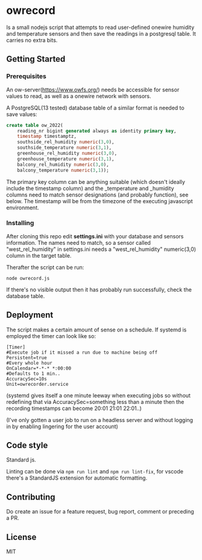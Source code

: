 # owrecord
Is a small nodejs script that attempts to read user-defined onewire humidity and temperature sensors and then save the readings in a postgresql table. It carries no extra bits.

## Getting Started

### Prerequisites
An ow-server(https://www.owfs.org/) needs be accessible for sensor values to read, as well as a onewire network with sensors.



A PostgreSQL(13 tested) database table of a similar format is needed to save values:

```sql
create table ow_2022(
    reading_nr bigint generated always as identity primary key,
    timestamp timestamptz,
    southside_rel_humidity numeric(3,0),
    southside_temperature numeric(3,1),
    greenhouse_rel_humidity numeric(3,0),
    greenhouse_temperature numeric(3,1),
    balcony_rel_humidity numeric(3,0),
    balcony_temperature numeric(3,1));
```
The primary key column can be anything suitable (which doesn't ideally include the timestamp column) and the _temperature and _humidity columns need to match sensor designations (and probably function), see below. The timestamp will be from the timezone of the executing javascript environment.


### Installing
After cloning this repo edit **settings.ini** with your database and sensors information. The names need to match, so a sensor called "west_rel_humidity" in settings.ini needs a "west_rel_humidity" numeric(3,0) column in the target table.


Therafter the script can be run:
```
node owrecord.js
```
If there's no visible output then it has probably run successfully, check the database table.




## Deployment
The script makes a certain amount of sense on a schedule. If systemd is employed the timer can look like so:
```
[Timer]
#Execute job if it missed a run due to machine being off
Persistent=true
#Every whole hour
OnCalendar=*-*-* *:00:00
#Defaults to 1 min..
AccuracySec=10s
Unit=owrecorder.service
```
(systemd gives itself a one minute leeway when executing jobs so without redefining that via AccuracySec=something less than a minute then the recording timestamps can become 20:01 21:01 22:01..)

(I've only gotten a user job to run on a headless server and without logging in by enabling lingering for the user account)

## Code style

Standard js. 

Linting can be done via `npm run lint` and `npm run lint-fix`, for vscode there's a StandardJS extension for automatic formatting.  


## Contributing
Do create an issue for a feature request, bug report, comment or preceding a PR.

## License
MIT


